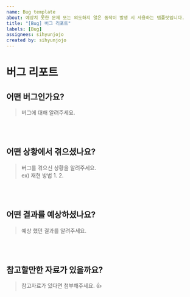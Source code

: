 ```yaml
---
name: Bug template
about: 예상치 못한 문제 또는 의도하지 않은 동작이 발생 시 사용하는 템플릿입니다.
title: "[Bug] 버그 리포트"
labels: [Bug]
assignees: sihyunjojo
created by: sihyunjojo
---
```


# 버그 리포트

## 어떤 버그인가요?
> 버그에 대해 알려주세요.
<!-- 아래 작성 -->



<br><br>
## 어떤 상황에서 겪으셨나요?
> 버그를 겪으신 상황을 알려주세요.  
> ex) 재현 방법
> 1.
> 2.
<!-- 아래 작성 -->



<br><br>
## 어떤 결과를 예상하셨나요?
> 예상 했던 결과를 알려주세요.
<!-- 아래 작성 -->



<br><br>
## 참고할만한 자료가 있을까요?
> 참고자료가 있다면 첨부해주세요. 👍
<!-- 아래 작성 -->



<br><br><br>

